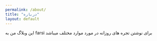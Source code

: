 ```yaml
---
permalink: /about/
title: "درباره"
layout: default
---
```


این وبلاگ من به farsi برای نوشتن تجره های روزانه در مورد موارد مختلف میباشد
